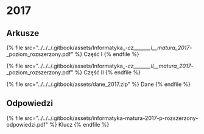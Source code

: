 # 2017

## Arkusze

{% file src="../../../.gitbook/assets/Informatyka_-_cz_______I__matura_2017_-_poziom_rozszerzony.pdf" %}
Część I
{% endfile %}

{% file src="../../../.gitbook/assets/Informatyka_-_cz_______II__matura_2017_-_poziom_rozszerzony.pdf" %}
Część II
{% endfile %}

{% file src="../../../.gitbook/assets/dane_2017.zip" %}
Dane
{% endfile %}

## Odpowiedzi

{% file src="../../../.gitbook/assets/informatyka-matura-2017-p-rozszerzony-odpowiedzi.pdf" %}
Klucz
{% endfile %}


